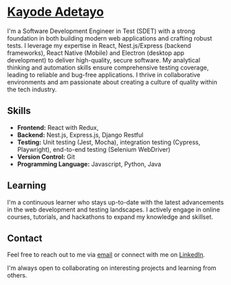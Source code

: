 # [Kayode Adetayo](https://github.com/bubykay)
I'm a Software Development Engineer in Test (SDET) with a strong foundation in both building modern web applications and crafting robust tests. I leverage my expertise in React, Nest.js/Express (backend frameworks), React Native (Mobile) and Electron (desktop app development) to deliver high-quality, secure software. My analytical thinking and automation skills ensure comprehensive testing coverage, leading to reliable and bug-free applications. I thrive in collaborative environments and am passionate about creating a culture of quality within the tech industry.

## Skills
* **Frontend:** React with Redux,
* **Backend:** Nest.js, Express.js, Django Restful
* **Testing:** Unit testing (Jest, Mocha), integration testing (Cypress, Playwright), end-to-end testing (Selenium WebDriver)
* **Version Control:** Git
* **Programming Language:** Javascript, Python, Java 


## Learning
I'm a continuous learner who stays up-to-date with the latest advancements in the web development and testing landscapes. I actively engage in online courses, tutorials, and hackathons to expand my knowledge and skillset.

## Contact
Feel free to reach out to me via [email](mailto:bubykay@gmail.com) or connect with me on [LinkedIn](https://www.linkedin.com/in/kayode-adetayo/).

I'm always open to collaborating on interesting projects and learning from others.
